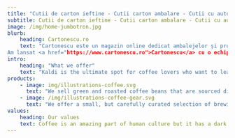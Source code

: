 ```yaml
---
title: "Cutii de carton ieftine - Cutii carton ambalare - Cutii cu autoformare!"
subtitle: Cutii de carton ieftine - Cutii carton ambalare - Cutii cu autoformare!
image: /img/home-jumbotron.jpg
blurb:
    heading: Cartonescu.ro
    text: "Cartonescu este un magazin online dedicat ambalejelor și produselor destinate pregătirii și împachetarii coletelor.
Am lansat <a href="https://www.cartonescu.ro">Cartonescu</a> cu o echipă mică și mult curaj, într-un moment de creștere accelerată a nevoii de ambalaje. Ne-am ales un nume haios, care vrem să inspire familiaritate și prezență constantă, deoarece ne dorim să devenim acel furnizor care este mereu aproape de clientul său. Asocierea numelui indică miezul afacerii noastre – clasicul carton, simbol al ambalajului in orice forma. Cand spui Cutii de carton, exprimi forma tradițională de ambalare de pretutindeni. Deși numele nostru se vrea a fi unul comun, noi ne propunem să ieșim din anonimat. Și cum am putea să facem acest lucru într-o lume a transformării și evoluției, decât apelând la un lucru care va rămâne neatins: grija față de oameni. În calitate de furnizor de produse de ambalare, ne-am stabilit ca misiune să ne conectăm cu oamenii, clienții noștri și să le venim în întâmpinarea nevoilor."
intro:
    heading: "What we offer"
    text: "Kaldi is the ultimate spot for coffee lovers who want to learn about their java’s origin and support the farmers that grew it. We take coffee production, roasting and brewing seriously and we’re glad to pass that knowledge to anyone."
products:
    - image: img/illustrations-coffee.svg
      text: "We sell green and roasted coffee beans that are sourced directly from independent farmers and farm cooperatives. We’re proud to offer a variety of coffee beans grown with great care for the environment and local communities. Check our post or contact us directly for current availability."
    - image: /img/illustrations-coffee-gear.svg
      text: "We offer a small, but carefully curated selection of brewing gear and tools for every taste and experience level. No matter if you roast your own beans or just bought your first french press, you’ll find a gadget to fall in love with in our shop."
values:
    heading: Our values
    text: Coffee is an amazing part of human culture but it has a dark side too – one of colonialism and mindless abuse of natural resources and human lives. We want to turn this around and return the coffee trade to the drink’s exhilarating, empowering and unifying nature.
---
```


